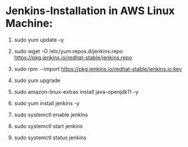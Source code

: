 # Jenkins-Installation in AWS Linux Machine:

1. sudo yum update –y

2. sudo wget -O /etc/yum.repos.d/jenkins.repo https://pkg.jenkins.io/redhat-stable/jenkins.repo

3. sudo rpm --import https://pkg.jenkins.io/redhat-stable/jenkins.io.key

4. sudo yum upgrade

5. sudo amazon-linux-extras install java-openjdk11 -y

6. sudo yum install jenkins -y

7. sudo systemctl enable jenkins

8. sudo systemctl start jenkins

9. sudo systemctl status jenkins
